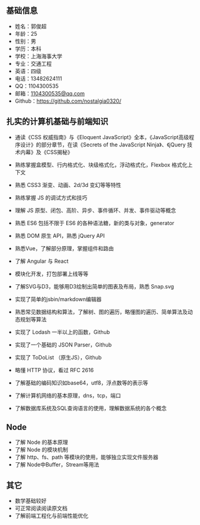 ## 基础信息
* 姓名：郭俊超
* 年龄：25
* 性别：男
* 学历：本科
* 学校：上海海事大学
* 专业：交通工程
* 英语：四级
* 电话：13482624111
* QQ：1104300535
* 邮箱：1104300535@qq.com
* Github：https://github.com/nostalgia0320/

## 扎实的计算机基础与前端知识

* 通读《CSS 权威指南》与《Eloquent JavaScript》全本，《JavaScript高级程序设计》的部分章节，在读《Secrets of the JavaScript Ninja》、《jQuery 技术内幕》及《CSS揭秘》
* 熟练掌握盒模型、行内格式化、块级格式化，浮动格式化，Flexbox 格式化上下文
* 熟悉 CSS3 渐变、动画、2d/3d 变幻等等特性
* 熟练掌握 JS 的调试方式和技巧
* 理解 JS 原型、闭包、高阶、异步、事件循环、并发、事件驱动等概念
* 熟悉 ES6 包括不限于 ES6 的各种语法糖，新的类与对象，generator
* 熟悉 DOM 原生 API，熟悉 jQuery API
* 熟悉Vue，了解部分原理，掌握组件和路由
* 了解 Angular 与 React
* 模块化开发，打包部署上线等等
* 了解SVG与D3，能够用D3绘制出简单的图表及布局，熟悉 Snap.svg
  
* 实现了简单的jsbin/markdown编辑器
* 熟悉常见数据结构和算法，了解树、图的遍历，略懂图的遍历、简单算法及动态规划等算法
* 实现了 Lodash 一半以上的函数，Github
* 实现了一个基础的 JSON Parser，Github
* 实现了 ToDoList （原生JS），Github

* 略懂 HTTP 协议，看过 RFC 2616
  
* 了解基础的编码知识如base64，utf8，浮点数等的表示等
* 了解计算机网络的基本原理，dns，tcp，端口
* 了解数据库系统及SQL查询语言的使用，理解数据系统的各个概念
  

## Node

* 了解 Node 的基本原理
* 了解 Node 的模块机制
* 了解 http、fs、path 等模块的使用，能够独立实现文件服务器
* 了解 Node中Buffer，Stream等用法

## 其它

* 数学基础较好
* 可正常阅读阅读原文档
* 了解前端工程化与前端性能优化

